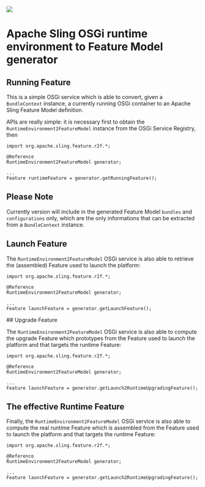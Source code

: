 [<img src="http://sling.apache.org/res/logos/sling.png"/>](http://sling.apache.org)

# Apache Sling OSGi runtime environment to Feature Model generator

## Running Feature

This is a simple OSGi service which is able to convert, given a `BundleContext` instance, a currently running OSGi container to an Apache Sling Feature Model definition.

APIs are really simple: it is necessary first to obtain the `RuntimeEnvironment2FeatureModel` instance from the OSGi Service Registry, then 

```
import org.apache.sling.feature.r2f.*;

@Reference
RuntimeEnvironment2FeatureModel generator;

...
Feature runtimeFeature = generator.getRunningFeature();
```

## Please Note

Currently version will include in the generated Feature Model `bundles` and `configurations` only, which are the only informations that can be extracted from a `BundleContext` instance.

## Launch Feature

The `RuntimeEnvironment2FeatureModel` OSGi service is also able to retrieve the (assembled) Feature used to launch the platform:

```
import org.apache.sling.feature.r2f.*;

@Reference
RuntimeEnvironment2FeatureModel generator;

...
Feature launchFeature = generator.getLaunchFeature();
```

## Upgrade Feature

The `RuntimeEnvironment2FeatureModel` OSGi service is also able to compute the upgrade Feature which prototypes from the Feature used to launch the platform and that targets the runtime Feature:

```
import org.apache.sling.feature.r2f.*;

@Reference
RuntimeEnvironment2FeatureModel generator;

...
Feature launchFeature = generator.getLaunch2RuntimeUpgradingFeature();
```

## The effective Runtime Feature

Finally, the `RuntimeEnvironment2FeatureModel` OSGi service is also able to compute the real runtime Feature which is assembled from the Feature used to launch the platform and that targets the runtime Feature:

```
import org.apache.sling.feature.r2f.*;

@Reference
RuntimeEnvironment2FeatureModel generator;

...
Feature launchFeature = generator.getLaunch2RuntimeUpgradingFeature();
```

